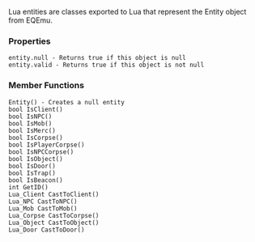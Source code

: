 Lua entities are classes exported to Lua that represent the Entity object from EQEmu.

### Properties
```
entity.null - Returns true if this object is null
entity.valid - Returns true if this object is not null
```

### Member Functions
```
Entity() - Creates a null entity
bool IsClient()
bool IsNPC()
bool IsMob()
bool IsMerc()
bool IsCorpse()
bool IsPlayerCorpse()
bool IsNPCCorpse()
bool IsObject()
bool IsDoor()
bool IsTrap()
bool IsBeacon()
int GetID()
Lua_Client CastToClient()
Lua_NPC CastToNPC()
Lua_Mob CastToMob()
Lua_Corpse CastToCorpse()
Lua_Object CastToObject()
Lua_Door CastToDoor()
```